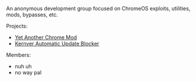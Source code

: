 An anonymous development group focused on ChromeOS exploits, utilities, mods, bypasses, etc.

Projects:
- [Yet Another Chrome Mod](https://github.com/LuminosityDevelopment/yacm)
- [Kernver Automatic Update Blocker](https://github.com/LuminosityDevelopment/kaub)

Members:
- nuh uh
- no way pal
